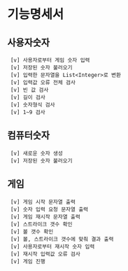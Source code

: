 # 기능명세서
## 사용자숫자
     [v] 사용자로부터 게임 숫자 입력
     [v] 저장된 숫자 불러오기
     [v] 입력한 문자열을 List<Integer>로 변환
     [v] 입력값 오류 전체 검사
     [v] 빈 값 검사
     [v] 길이 검사
     [v] 숫자형식 검사
     [v] 1~9 검사

## 컴퓨터숫자
     [v] 새로운 숫자 생성
     [v] 저장된 숫자 불러오기

## 게임
     [v] 게임 시작 문자열 출력
     [v] 숫자 입력 요청 문자열 출력
     [v] 게임 재시작 문자열 출력
     [v] 스트라이크 갯수 확인
     [v] 볼 갯수 확인
     [v] 볼, 스트라이크 갯수에 맞춰 결과 출력
     [v] 사용자로부터 재시작 숫자 입력
     [v] 재시작 입력값 오류 검사
     [v] 게임 진행